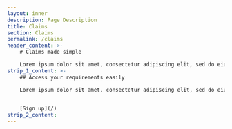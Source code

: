 ```yaml
---
layout: inner
description: Page Description
title: Claims
section: Claims
permalink: /claims
header_content: >- 
    # Claims made simple

    Lorem ipsum dolor sit amet, consectetur adipiscing elit, sed do eiusmod tempor incididunt ut labore et dolore magna aliqua. Ut enim ad minim veniam, quis nostrud exercitation ullamco laboris nisi ut aliquip ex ea commodo.
strip_1_content: >- 
    ## Access your requirements easily 

    Lorem ipsum dolor sit amet, consectetur adipiscing elit, sed do eiusmod tempor incididunt ut labore et dolore magna aliqua. Ut enim ad minim veniam, quis nostrud exercitation ullamco laboris nisi ut aliquip ex ea commodo.

    
    [Sign up](/)
strip_2_content:
---
```


